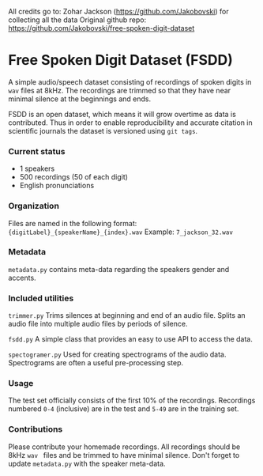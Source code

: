 All credits go to: Zohar Jackson (https://github.com/Jakobovski) for collecting all the data
Original github repo: https://github.com/Jakobovski/free-spoken-digit-dataset

# Free Spoken Digit Dataset (FSDD)

A simple audio/speech dataset consisting of recordings of spoken digits in `wav` files at 8kHz. The recordings are trimmed so that they have near minimal silence at the beginnings and ends.

FSDD is an open dataset, which means it will grow overtime as data is contributed. Thus in order to enable reproducibility and accurate citation in scientific journals the dataset is versioned using `git tags`. 

### Current status
- 1 speakers
- 500 recordings (50 of each digit)
- English pronunciations

### Organization
Files are named in the following format:
`{digitLabel}_{speakerName}_{index}.wav`
Example: `7_jackson_32.wav`

### Metadata
`metadata.py` contains meta-data regarding the speakers gender and accents. 


### Included utilities
`trimmer.py`
Trims silences at beginning and end of an audio file. Splits an audio file into multiple audio files by periods of silence.

`fsdd.py`
A simple class that provides an easy to use API to access the data.

`spectogramer.py`
Used for creating spectrograms of the audio data. Spectrograms are often a useful pre-processing step.

### Usage
The test set officially consists of the first 10% of the recordings. Recordings numbered `0-4` (inclusive) are in the test and `5-49` are in the training set. 

### Contributions
Please contribute your homemade recordings. All recordings should be 8kHz `wav ` files and be trimmed to have minimal silence. Don't forget to update `metadata.py` with the speaker meta-data.
